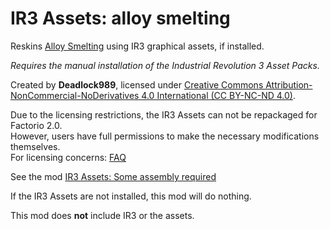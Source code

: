 # IR3 Assets: alloy smelting

Reskins [Alloy Smelting](https://mods.factorio.com/mod/alloy-smelting) using IR3 graphical assets, if installed.  

*Requires the manual installation of the Industrial Revolution 3 Asset Packs.*

Created by **Deadlock989**, licensed under [Creative Commons Attribution-NonCommercial-NoDerivatives 4.0 International (CC BY-NC-ND 4.0)](https://creativecommons.org/licenses/by-nc-nd/4.0/).

Due to the licensing restrictions, the IR3 Assets can not be repackaged for Factorio 2.0.  
However, users have full permissions to make the necessary modifications themselves.  
For licensing concerns: [FAQ](https://mods.factorio.com/mod/IR3_Assets_assembling_machines/faq)  

See the mod [IR3 Assets: Some assembly required](https://mods.factorio.com/mod/IR3_Assets_some_assembly_required)

If the IR3 Assets are not installed, this mod will do nothing.

This mod does **not** include IR3 or the assets.  
